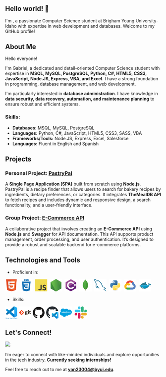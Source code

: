 # <Gabriel Yanqui>

## Hello world! 👋

I'm <Gabriel Yanqui>, a passionate Computer Science student at Brigham Young University-Idaho with expertise in web development and databases. Welcome to my GitHub profile!

## About Me

Hello everyone!  

I'm Gabriel, a dedicated and detail-oriented Computer Science student with expertise in **MSQL, MySQL, PostgreSQL, Python, C#, HTML5, CSS3, JavaScript, Node.JS, Express, VBA, and Excel.** I have a strong foundation in programming, database management, and web development.  

I'm particularly interested in **database administration**. I have knowledge in **data security, data recovery, automation, and maintenance planning** to ensure robust and efficient systems.  

### Skills:
- **Databases:** MSQL, MySQL, PostgreSQL  
- **Languages:** Python, C#, JavaScript, HTML5, CSS3, SASS, VBA  
- **Frameworks/Tools:** Node.JS, Express, Excel, Salesforce  
- **Languages:** Fluent in English and Spanish  

## Projects 

### **Personal Project:** [PastryPal](https://pastrypal.netlify.app/)  
A **Single Page Application (SPA)** built from scratch using **Node.js**. PastryPal is a recipe finder that allows users to search for bakery recipes by ingredients, dietary preferences, or categories. It integrates **TheMealDB API** to fetch recipes and includes dynamic and responsive design, a search functionality, and a user-friendly interface.  

### **Group Project:** [E-Commerce API](https://cse341-ecommerce.onrender.com/api-docs/)  
A collaborative project that involves creating an **E-Commerce API** using **Node.js** and **Swagger** for API documentation. This API supports product management, order processing, and user authentication. It’s designed to provide a robust and scalable backend for e-commerce platforms.

## Technologies and Tools

- Proficient in:
<div>
    <img src="https://github.com/devicons/devicon/blob/master/icons/html5/html5-original.svg" title="HTML5" alt="HTML" width="40" height="40"/>&nbsp;
    <img src="https://github.com/devicons/devicon/blob/master/icons/css3/css3-plain-wordmark.svg"  title="CSS3" alt="CSS" width="40" height="40"/>&nbsp;
    <img src="https://github.com/devicons/devicon/blob/master/icons/javascript/javascript-original.svg" title="JavaScript" alt="JavaScript" width="40" height="40"/>&nbsp;
    <img src="https://github.com/devicons/devicon/blob/master/icons/nodejs/nodejs-original.svg"  title="NODEJS" alt="NODEJS" width="40" height="40"/>&nbsp;
    <img src="https://github.com/devicons/devicon/blob/master/icons/csharp/csharp-original.svg"  title="C#" alt="C#" width="40" height="40"/>&nbsp;
    <img src="https://github.com/devicons/devicon/blob/master/icons/mongodb/mongodb-original.svg"  title="MONGODB" alt="MONGODB" width="40" height="40"/>&nbsp;
    <img src="https://github.com/devicons/devicon/blob/master/icons/mysql/mysql-original.svg"  title="MYSQL" alt="MYSQL" width="40" height="40"/>&nbsp;
    <img src="https://github.com/devicons/devicon/blob/master/icons/python/python-original.svg"  title="PYTHON" alt="PYTHON" width="40" height="40"/>&nbsp;
    <img src="https://github.com/devicons/devicon/blob/master/icons/googlecloud/googlecloud-original.svg" title="GCP" alt="GCP" width="40" height="40"/>&nbsp;
    <img src="https://github.com/devicons/devicon/blob/master/icons/docker/docker-original.svg" title="Docker" alt="Docker" width="40" height="40"/>&nbsp;
</div>

- Skills: <Any Other Skills or Tools You Want to Highlight>
<div>
    <img src="https://github.com/devicons/devicon/blob/master/icons/vscode/vscode-original-wordmark.svg" title="VSCODE" **alt="VSCODE" width="40" height="40"/>
    <img src="https://github.com/devicons/devicon/blob/master/icons/git/git-original-wordmark.svg" title="Git" **alt="Git" width="40" height="40"/>
    <img src="https://github.com/devicons/devicon/blob/master/icons/github/github-original.svg" title="Github" **alt="Github" width="40" height="40"/>
    <img src="https://github.com/devicons/devicon/blob/master/icons/githubcodespaces/githubcodespaces-original.svg" title="GithubCode" **alt="GithubCode" width="40" height="40"/>
    <img src="https://github.com/devicons/devicon/blob/master/icons/salesforce/salesforce-original.svg"  title="SALESFORCE" alt="SALESFORCE" width="40" height="40"/>&nbsp;
    <img src="https://github.com/devicons/devicon/blob/master/icons/slack/slack-original.svg"  title="Slack" alt="Slack" width="40" height="40"/>&nbsp;
</div>

## Let's Connect!

[![](https://img.shields.io/badge/LinkedIn-blue?style=for-the-badge&logo=linkedin&logoColor=white)](https://www.linkedin.com/in/gabrielyanqui/)

I’m eager to connect with like-minded individuals and explore opportunities in the tech industry. **Currently seeking internships!**

Feel free to reach out to me at **yan23004@byui.edu**.
